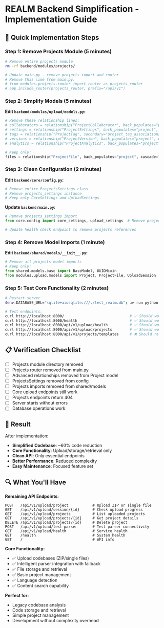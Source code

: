 # REALM Backend Simplification - Implementation Guide

## 🚀 Quick Implementation Steps

### Step 1: Remove Projects Module (5 minutes)

```bash
# Remove entire projects module
rm -rf backend/modules/projects/

# Update main.py - remove projects import and router
# Remove this line from main.py:
# from modules.projects.router import router as projects_router
# app.include_router(projects_router, prefix="/api/v1")
```

### Step 2: Simplify Models (5 minutes)

**Edit `backend/modules/upload/models.py`:**
```python
# Remove these relationship lines:
# collaborators = relationship("ProjectCollaborator", back_populates="project", cascade="all, delete-orphan", lazy="select")
# settings = relationship("ProjectSettings", back_populates="project", uselist=False, cascade="all, delete-orphan", lazy="select") 
# tags = relationship("ProjectTag", secondary="project_tag_associations", back_populates="projects", lazy="select")
# versions = relationship("ProjectVersion", back_populates="project", cascade="all, delete-orphan", lazy="select")
# analytics = relationship("ProjectAnalytics", back_populates="project", uselist=False, cascade="all, delete-orphan", lazy="select")

# Keep only:
files = relationship("ProjectFile", back_populates="project", cascade="all, delete-orphan")
```

### Step 3: Clean Configuration (2 minutes)

**Edit `backend/core/config.py`:**
```python
# Remove entire ProjectsSettings class
# Remove projects_settings instance
# Keep only CoreSettings and UploadSettings
```

**Update `backend/main.py`:**
```python
# Remove projects_settings import
from core.config import core_settings, upload_settings  # Remove projects_settings

# Update health check endpoint to remove projects references
```

### Step 4: Remove Model Imports (1 minute)

**Edit `backend/shared/models/__init__.py`:**
```python
# Remove all projects model imports
# Keep only:
from shared.models.base import BaseModel, UUIDMixin
from modules.upload.models import Project, ProjectFile, UploadSession
```

### Step 5: Test Core Functionality (2 minutes)

```bash
# Restart server
$env:DATABASE_URL="sqlite+aiosqlite:///./test_realm.db"; uv run python main.py

# Test endpoints:
curl http://localhost:8000/                              # ✅ Should work
curl http://localhost:8000/health                        # ✅ Should work
curl http://localhost:8000/api/v1/upload/health          # ✅ Should work
curl http://localhost:8000/api/v1/upload/projects        # ✅ Should work
curl http://localhost:8000/api/v1/projects/templates     # ❌ Should return 404 (good!)
```

## 📋 Verification Checklist

- [ ] Projects module directory removed
- [ ] Projects router removed from main.py
- [ ] Advanced relationships removed from Project model
- [ ] ProjectsSettings removed from config
- [ ] Projects imports removed from shared/models
- [ ] Core upload endpoints still work
- [ ] Projects endpoints return 404
- [ ] Server starts without errors
- [ ] Database operations work

## 🎯 Result

After implementation:
- **Simplified Codebase**: ~60% code reduction
- **Core Functionality**: Upload/storage/retrieval only
- **Clean API**: Only essential endpoints
- **Better Performance**: Reduced complexity
- **Easy Maintenance**: Focused feature set

## 🔍 What You'll Have

**Remaining API Endpoints:**
```
POST   /api/v1/upload/project           # Upload ZIP or single file
GET    /api/v1/upload/session/{id}      # Check upload progress
GET    /api/v1/upload/projects          # List uploaded projects
GET    /api/v1/upload/projects/{id}     # Get project details
DELETE /api/v1/upload/projects/{id}     # Delete project
POST   /api/v1/upload/test-parser       # Test parser connectivity
GET    /api/v1/upload/health            # Service health
GET    /health                          # System health
GET    /                                # API info
```

**Core Functionality:**
- ✅ Upload codebases (ZIP/single files)
- ✅ Intelligent parser integration with fallback
- ✅ File storage and retrieval
- ✅ Basic project management
- ✅ Language detection
- ✅ Content search capability

**Perfect for:**
- Legacy codebase analysis
- Code storage and retrieval
- Simple project management
- Development without complexity overhead 